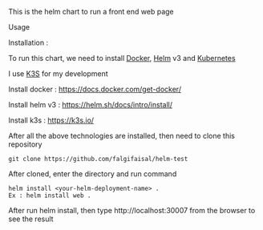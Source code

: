 This is the helm chart to run a front end web page  

Usage

Installation :

To run this chart, we need to install [Docker](https://www.docker.com), [Helm](https://helm.sh) v3 and [Kubernetes](https://kubernetes.io)

I use [K3S](https://k3s.io) for my development

Install docker : https://docs.docker.com/get-docker/

Install helm v3 : https://helm.sh/docs/intro/install/

Install k3s : https://k3s.io/


After all the above technologies are installed, then need to clone this repository

```
git clone https://github.com/falgifaisal/helm-test
```

After cloned, enter the directory and run command 
```
helm install <your-helm-deployment-name> .
Ex : helm install web .
```
After run helm install, then type http://localhost:30007 from the browser to see the result
